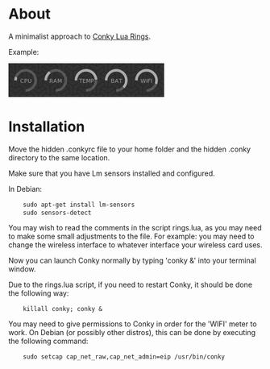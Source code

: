 # About
A minimalist approach to [Conky Lua Rings][0].

Example:

![Settings](https://github.com/James5979/Minimal-Conky-Rings/blob/master/Conky%20Rings.png)

# Installation

Move the hidden .conkyrc file to your home folder and the hidden
.conky directory to the same location.

Make sure that you have Lm sensors installed and configured.

In Debian:

        sudo apt-get install lm-sensors
        sudo sensors-detect

You may wish to read the comments in the script rings.lua, as you
may need to make some small adjustments to the file. For example:
you may need to change the wireless interface to whatever interface
your wireless card uses.

Now you can launch Conky normally by typing 'conky &' into your
terminal window.

Due to the rings.lua script, if you need to restart Conky, it should
be done the following way:

        killall conky; conky &

You may need to give permissions to Conky in order for the 'WIFI'
meter to work. On Debian (or possibly other distros), this can be
done by executing the following command:

        sudo setcap cap_net_raw,cap_net_admin=eip /usr/bin/conky

[0]: http://gnome-look.org/content/show.php/Conky+lua?content=139024
